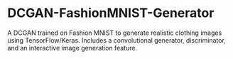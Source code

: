 # DCGAN-FashionMNIST-Generator
A DCGAN trained on Fashion MNIST to generate realistic clothing images using TensorFlow/Keras. Includes a convolutional generator, discriminator, and an interactive image generation feature.
